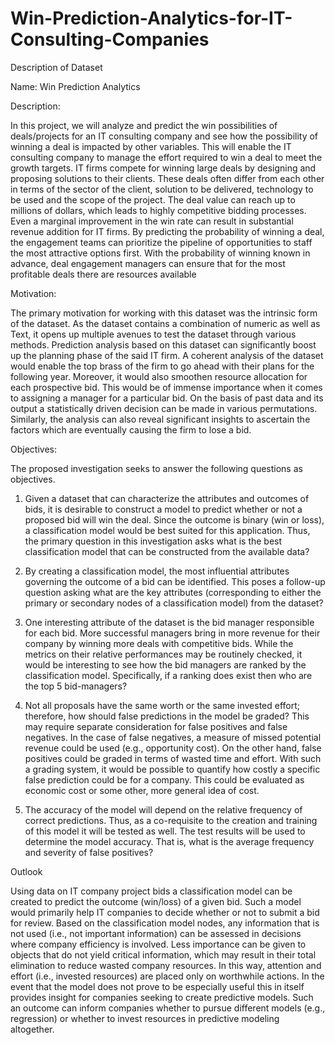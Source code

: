 # Win-Prediction-Analytics-for-IT-Consulting-Companies
Description of Dataset

Name: Win Prediction Analytics

Description: 

In this project, we will analyze and predict the win possibilities of deals/projects for an IT consulting company and see how the possibility of winning a deal is impacted by other variables. This will enable the IT consulting company to manage the effort required to win a deal to meet the growth targets. IT firms compete for winning large deals by designing and proposing solutions to their clients. These deals often differ from each other in terms of the sector of the client, solution to be delivered, technology to be used and the scope of the project. The deal value can reach up to millions of dollars, which leads to highly competitive bidding processes. Even a marginal improvement in the win rate can result in substantial revenue addition for IT firms. By predicting the probability of winning a deal, the engagement teams can prioritize the pipeline of opportunities to staff the most attractive options first. With the probability of winning known in advance, deal engagement managers can ensure that for the most profitable deals there are resources available

Motivation:

The primary motivation for working with this dataset was the intrinsic form of the dataset. As the dataset contains a combination of numeric as well as Text, it opens up multiple avenues to test the dataset through various methods. Prediction analysis based on this dataset can significantly boost up the planning phase of the said IT firm. A coherent analysis of the dataset would enable the top brass of the firm to go ahead with their plans for the following year. Moreover, it would also smoothen resource allocation for each prospective bid. This would be of immense importance when it comes to assigning a manager for a particular bid. On the basis of past data and its output a statistically driven decision can be made in various permutations. Similarly, the analysis can also reveal significant insights to ascertain the factors which are eventually causing the firm to lose a bid. 

Objectives:

The proposed investigation seeks to answer the following questions as objectives.
1.	Given a dataset that can characterize the attributes and outcomes of bids, it is desirable to construct a model to predict whether or not a proposed bid will win the deal. Since the outcome is binary (win or loss), a classification model would be best suited for this application. Thus, the primary question in this investigation asks what is the best classification model that can be constructed from the available data?

2.	By creating a classification model, the most influential attributes governing the outcome of a bid can be identified. This poses a follow-up question asking what are the key attributes (corresponding to either the primary or secondary nodes of a classification model) from the dataset?

3.	One interesting attribute of the dataset is the bid manager responsible for each bid. More successful managers bring in more revenue for their company by winning more deals with competitive bids. While the metrics on their relative performances may be routinely checked, it would be interesting to see how the bid managers are ranked by the classification model. Specifically, if a ranking does exist then who are the top 5 bid-managers?

4.	Not all proposals have the same worth or the same invested effort; therefore, how should false predictions in the model be graded? This may require separate consideration for false positives and false negatives. In the case of false negatives, a measure of missed potential revenue could be used (e.g., opportunity cost). On the other hand, false positives could be graded in terms of wasted time and effort. With such a grading system, it would be possible to quantify how costly a specific false prediction could be for a company. This could be evaluated as economic cost or some other, more general idea of cost.

5.	The accuracy of the model will depend on the relative frequency of correct predictions. Thus, as a co-requisite to the creation and training of this model it will be tested as well. The test results will be used to determine the model accuracy. That is, what is the average frequency and severity of false positives?

Outlook

Using data on IT company project bids a classification model can be created to predict the outcome (win/loss) of a given bid. Such a model would primarily help IT companies to decide whether or not to submit a bid for review. Based on the classification model nodes, any information that is not used (i.e., not important information) can be assessed in decisions where company efficiency is involved. Less importance can be given to objects that do not yield critical information, which may result in their total elimination to reduce wasted company resources. In this way, attention and effort (i.e., invested resources) are placed only on worthwhile actions. In the event that the model does not prove to be especially useful this in itself provides insight for companies seeking to create predictive models. Such an outcome can inform companies whether to pursue different models (e.g., regression) or whether to invest resources in predictive modeling altogether.
